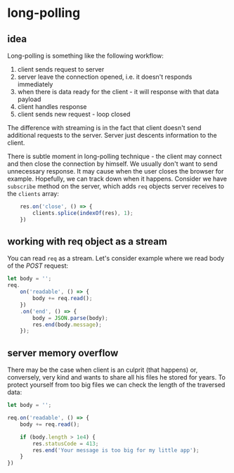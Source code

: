 # long-polling

## idea

Long-polling is something like the following workflow:

1. client sends request to server
2. server leave the connection opened, i.e. it doesn't responds immediately
3. when there is data ready for the client - it will response with that data payload
4. client handles response
5. client sends new request - loop closed

The difference with streaming is in the fact that client doesn't send additional requests to the server. Server just descents information to the client.

There is subtle moment in long-polling technique - the client may connect and then close the connection by himself. We usually don't want to send unnecessary response. It may cause when the user closes the browser for example. Hopefully, we can track down when it happens. Consider we have `subscribe` method on the server, which adds `req` objects server receives to the `clients` array:

```JavaScript
    res.on('close', () => {
        clients.splice(indexOf(res), 1);
    })
```

## working with req object as a stream

You can read `req` as a stream. Let's consider example where we read body of the *POST* request:

```JavaScript
let body = '';
req.
    on('readable', () => {
        body += req.read();
    })
    .on('end', () => {
        body = JSON.parse(body);
        res.end(body.message);
    });
```

## server memory overflow

There may be the case when client is an culprit (that happens) or, conversely, very kind and wants to share all his files he stored for years. To protect yourself from too big files we can check the length of the traversed data:

```JavaScript
let body = '';

req.on('readable', () => {
    body += req.read();

    if (body.length > 1e4) {
        res.statusCode = 413;
        res.end('Your message is too big for my little app');
    }
})
```